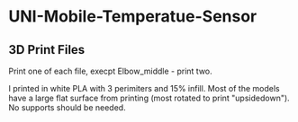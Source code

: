 # UNI-Mobile-Temperatue-Sensor
## 3D Print Files

Print one of each file, execpt Elbow_middle - print two.

I printed in white PLA with 3 perimiters and 15% infill. Most of the models have a large flat surface from printing (most rotated to print "upsidedown"). No supports should be needed. 

